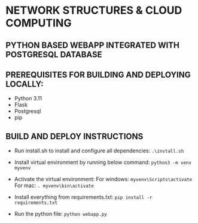 # NETWORK STRUCTURES &amp; CLOUD COMPUTING

## PYTHON BASED WEBAPP INTEGRATED WITH POSTGRESQL DATABASE

## PREREQUISITES FOR BUILDING AND DEPLOYING LOCALLY:
- Python 3.11
- Flask
- Postgresql
- pip

## BUILD AND DEPLOY INSTRUCTIONS
- Run install.sh to install and configure all dependencies:
    `.\install.sh`

- Install virtual environment by running below command:
    `python3 -m venv myvenv`

- Activate the virtual environment:
   For windows:
     `myvenv\Scripts\activate`
   For mac:
     `. myvenv\bin\activate`

- Install everything from requirements.txt:
      `pip install -r requirements.txt`

- Run the python file:
      `python webapp.py`

